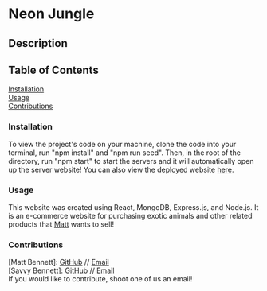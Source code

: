 # Neon Jungle

## Description


## Table of Contents
[Installation](link)
<br>
[Usage](link)
<br>
[Contributions](link)

### Installation
To view the project's code on your machine, clone the code into your terminal, run "npm install" and "npm run seed". Then, in the root of the directory, run "npm start" to start the servers and it will automatically open up the server website! You can also view the deployed website [here](link).

### Usage
This website was created using React, MongoDB, Express.js, and Node.js. It is an e-commerce website for purchasing exotic animals and other related products that [Matt](link) wants to sell!

### Contributions
[Matt Bennett]: [GitHub](link) // [Email](link)
<br>
[Savvy Bennett]: [GitHub](link) // [Email](link)
<br>
If you would like to contribute, shoot one of us an email!
